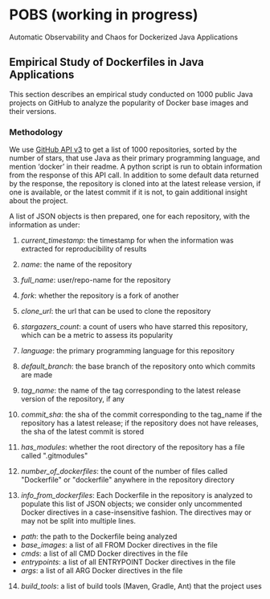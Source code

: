 # POBS (working in progress)
Automatic Observability and Chaos for Dockerized Java Applications

## Empirical Study of Dockerfiles in Java Applications

This section describes an empirical study conducted on 1000 public Java projects on GitHub to analyze the popularity of Docker base images and their versions.

### Methodology

We use [GitHub API v3](https://developer.github.com/v3/) to get a list of 1000 repositories, sorted by the number of stars, that use Java as their primary programming language, and mention ‘docker’ in their readme.
A python script is run to obtain information from the response of this API call.
In addition to some default data returned by the response, the repository is cloned into at the latest release version, if one is available, or the latest commit if it is not, to gain additional insight about the project.

A list of JSON objects is then prepared, one for each repository, with the information as under:
1. _current_timestamp_: the timestamp for when the information was extracted for reproducibility of results

2. _name_: the name of the repository

3. _full_name_: user/repo-name for the repository

4. _fork_: whether the repository is a fork of another

5. _clone_url_: the url that can be used to clone the repository

6. _stargazers_count_: a count of users who have starred this repository, which can be a metric to assess its popularity

7. _language_: the primary programming language for this repository

8. _default_branch_: the base branch of the repository onto which commits are made

9. _tag_name_: the name of the tag corresponding to the latest release version of the repository, if any

10. _commit_sha_: the sha of the commit corresponding to the tag_name if the repository has a latest release; if the repository does not have releases, the sha of the latest commit is stored

11. _has_modules_: whether the root directory of the repository has a file called ".gitmodules"

12. _number_of_dockerfiles_: the count of the number of files called "Dockerfile" or "dockerfile" anywhere in the repository directory

13. _info_from_dockerfiles_: Each Dockerfile in the repository is analyzed to populate this list of JSON objects; we consider only uncommented Docker directives in a case-insensitive fashion. The directives may or may not be split into multiple lines.
  * _path_: the path to the Dockerfile being analyzed
  * _base_images_: a list of all FROM Docker directives in the file
  * _cmds_: a list of all CMD Docker directives in the file
  * _entrypoints_: a list of all ENTRYPOINT Docker directives in the file
  * _args_: a list of all ARG Docker directives in the file

14. _build_tools_: a list of build tools (Maven, Gradle, Ant) that the project uses
